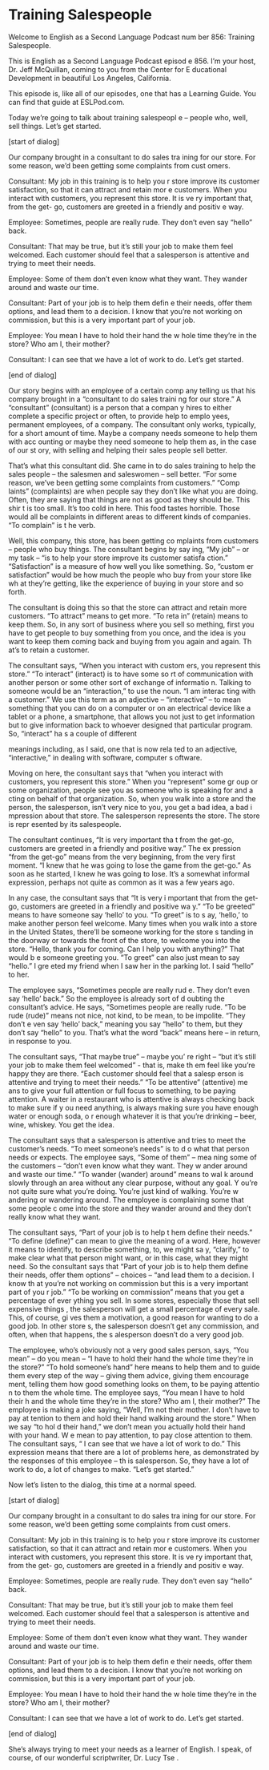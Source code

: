 # Training Salespeople

Welcome to English as a Second Language Podcast num ber 856: Training Salespeople.

This is English as a Second Language Podcast episod e 856. I’m your host, Dr. Jeff McQuillan, coming to you from the Center for E ducational Development in beautiful Los Angeles, California.

This episode is, like all of our episodes, one that  has a Learning Guide. You can find that guide at ESLPod.com.

Today we’re going to talk about training salespeopl e – people who, well, sell things. Let’s get started.

[start of dialog]

Our company brought in a consultant to do sales tra ining for our store.  For some reason, we’d been getting some complaints from cust omers.

Consultant:  My job in this training is to help you r store improve its customer satisfaction, so that it can attract and retain mor e customers.  When you interact with customers, you represent this store.  It is ve ry important that, from the get- go, customers are greeted in a friendly and positiv e way.

Employee:  Sometimes, people are really rude.  They  don’t even say “hello” back.

Consultant:  That may be true, but it’s still your job to make them feel welcomed. Each customer should feel that a salesperson is attentive and trying to meet their needs.

Employee:  Some of them don’t even know what they want.  They wander around and waste our time.

Consultant:  Part of your job is to help them defin e their needs, offer them options, and lead them to a decision.  I know that you’re not working on commission, but this is a very important part of your job.

Employee:  You mean I have to hold their hand the w hole time they’re in the store?  Who am I, their mother?

Consultant:  I can see that we have a lot of work to do.  Let’s get started.

[end of dialog]

Our story begins with an employee of a certain comp any telling us that his company brought in a “consultant to do sales traini ng for our store.” A “consultant” (consultant) is a person that a compan y hires to either complete a specific project or often, to provide help to emplo yees, permanent employees, of a company. The consultant only works, typically, for a short amount of time. Maybe a company needs someone to help them with acc ounting or maybe they need someone to help them as, in the case of our st ory, with selling and helping their sales people sell better.

That’s what this consultant did. She came in to do sales training to help the sales people – the salesmen and saleswomen – sell better.  “For some reason, we’ve been getting some complaints from customers.” “Comp laints” (complaints) are when people say they don’t like what you are doing.  Often, they are saying that things are not as good as they should be. This shir t is too small. It’s too cold in here. This food tastes horrible. Those would all be  complaints in different areas to different kinds of companies. “To complain” is t he verb.

Well, this company, this store, has been getting co mplaints from customers – people who buy things. The consultant begins by say ing, “My job” – or my task – “is to help your store improve its customer satisfa ction.” “Satisfaction” is a measure of how well you like something. So, “custom er satisfaction” would be how much the people who buy from your store like wh at they’re getting, like the experience of buying in your store and so forth.

The consultant is doing this so that the store can attract and retain more customers. “To attract” means to get more. “To reta in” (retain) means to keep them. So, in any sort of business where you sell so mething, first you have to get people to buy something from you once, and the idea  is you want to keep them coming back and buying from you again and again. Th at’s to retain a customer.

The consultant says, “When you interact with custom ers, you represent this store.” “To interact” (interact) is to have some so rt of communication with another person or some other sort of exchange of informatio n. Talking to someone would be an “interaction,” to use the noun. “I am interac ting with a customer.” We use this term as an adjective – “interactive” – to mean  something that you can do on a computer or on an electrical device like a tablet  or a phone, a smartphone, that allows you not just to get information but to give information back to whoever designed that particular program. So, “interact” ha s a couple of different

meanings including, as I said, one that is now rela ted to an adjective, “interactive,” in dealing with software, computer s oftware.

Moving on here, the consultant says that “when you interact with customers, you represent this store.” When you “represent” some gr oup or some organization, people see you as someone who is speaking for and a cting on behalf of that organization. So, when you walk into a store and the person, the salesperson, isn’t very nice to you, you get a bad idea, a bad i mpression about that store. The salesperson represents the store. The store is repr esented by its salespeople.

The consultant continues, “It is very important tha t from the get-go, customers are greeted in a friendly and positive way.” The ex pression “from the get-go” means from the very beginning, from the very first moment. “I knew that he was going to lose the game from the get-go.” As soon as  he started, I knew he was going to lose. It’s a somewhat informal expression,  perhaps not quite as common as it was a few years ago.

In any case, the consultant says that “It is very i mportant that from the get-go, customers are greeted in a friendly and positive wa y.” “To be greeted” means to have someone say ‘hello’ to you. “To greet” is to s ay, ‘hello,’ to make another person feel welcome. Many times when you walk into a store in the United States, there’ll be someone working for the store s tanding in the doorway or towards the front of the store, to welcome you into  the store. “Hello, thank you for coming. Can I help you with anything?” That would b e someone greeting you. “To greet” can also just mean to say “hello.” I gre eted my friend when I saw her in the parking lot. I said “hello” to her.

The employee says, “Sometimes people are really rud e. They don’t even say ‘hello’ back.” So the employee is already sort of d oubting the consultant’s advice. He says, “Sometimes people are really rude. “To be rude (rude)” means not nice, not kind, to be mean, to be impolite. “They don’t e ven say ‘hello’ back,” meaning you say “hello” to them, but they don’t say “hello”  to you. That’s what the word “back” means here – in return, in response to you.

The consultant says, “That maybe true” – maybe you’ re right – “but it’s still your job to make them feel welcomed”  - that is, make th em feel like you’re happy they are there. “Each customer should feel that a salesp erson is attentive and trying to meet their needs.” “To be attentive” (attentive) me ans to give your full attention or full focus to something, to be paying attention. A waiter in a restaurant who is attentive is always checking back to make sure if y ou need anything, is always making sure you have enough water or enough soda, o r enough whatever it is that you’re drinking – beer, wine, whiskey. You get  the idea.

 The consultant says that a salesperson is attentive  and tries to meet the customer’s needs. “To meet someone’s needs” is to d o what that person needs or expects. The employee says, “Some of them” – mea ning some of the customers – “don’t even know what they want. They w ander around and waste our time.” “To wander (wander) around” means to wal k around slowly through an area without any clear purpose, without any goal. Y ou’re not quite sure what you’re doing. You’re just kind of walking. You’re w andering or wandering around. The employee is complaining some that some people c ome into the store and they wander around and they don’t really know what they want.

The consultant says, “Part of your job is to help t hem define their needs.” “To define (define)” can mean to give the meaning of a word. Here, however it means to identify, to describe something, to, we might sa y, “clarify,” to make clear what that person might want, or in this case, what they might need. So the consultant says that “Part of your job is to help them define their needs, offer them options” – choices – “and lead them to a decision. I know th at you’re not working on commission but this is a very important part of you r job.” “To be working on commission” means that you get a percentage of ever ything you sell. In some stores, especially those that sell expensive things , the salesperson will get a small percentage of every sale. This, of course, gi ves them a motivation, a good reason for wanting to do a good job. In other store s, the salesperson doesn’t get any commission, and often, when that happens, the s alesperson doesn’t do a very good job.

The employee, who’s obviously not a very good sales person, says, “You mean” – do you mean – “I have to hold their hand the whole time they’re in the store?” “To hold someone’s hand” here means to help them and to  guide them every step of the way – giving them advice, giving them encourage ment, telling them how good something looks on them, to be paying attentio n to them the whole time. The employee says, “You mean I have to hold their h and the whole time they’re in the store? Who am I, their mother?” The employee  is making a joke saying, “Well, I’m not their mother. I don’t have to pay at tention to them and hold their hand walking around the store.” When we say “to hol d their hand,” we don’t mean you actually hold their hand with your hand. W e mean to pay attention, to pay close attention to them. The consultant says, “ I can see that we have a lot of work to do.” This expression means that there are a  lot of problems here, as demonstrated by the responses of this employee – th is salesperson. So, they have a lot of work to do, a lot of changes to make.  “Let’s get started.”

Now let’s listen to the dialog, this time at a normal speed.

[start of dialog]

Our company brought in a consultant to do sales tra ining for our store.  For some reason, we’d been getting some complaints from cust omers.

Consultant:  My job in this training is to help you r store improve its customer satisfaction, so that it can attract and retain mor e customers.  When you interact with customers, you represent this store.  It is ve ry important that, from the get- go, customers are greeted in a friendly and positiv e way.

Employee:  Sometimes, people are really rude.  They  don’t even say “hello” back.

Consultant:  That may be true, but it’s still your job to make them feel welcomed. Each customer should feel that a salesperson is attentive and trying to meet their needs.

Employee:  Some of them don’t even know what they want.  They wander around and waste our time.

Consultant:  Part of your job is to help them defin e their needs, offer them options, and lead them to a decision.  I know that you’re not working on commission, but this is a very important part of your job.

Employee:  You mean I have to hold their hand the w hole time they’re in the store?  Who am I, their mother?

Consultant:  I can see that we have a lot of work to do.  Let’s get started.

[end of dialog]

She’s always trying to meet your needs as a learner  of English. I speak, of course, of our wonderful scriptwriter, Dr. Lucy Tse .





